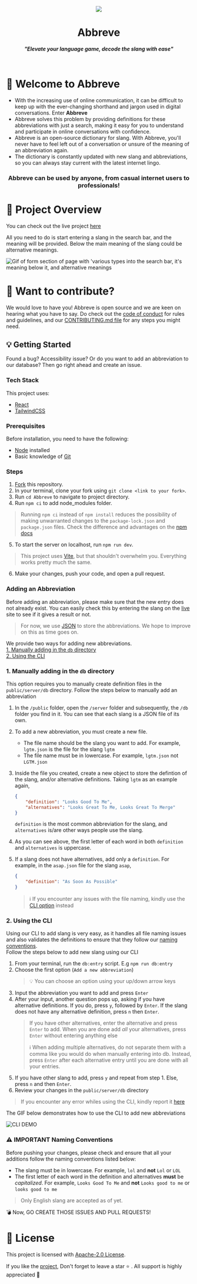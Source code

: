 <div id="header" align="center">
  <img src="https://user-images.githubusercontent.com/121221252/213607973-9773eec3-4400-4039-aba3-4c572a9f7720.png"/><br>
    <h1> Abbreve </h1>
    <p><strong><em>"Elevate your language game, decode the slang with ease"</em></strong></p>
    <!-- to change tagline if necessary -->
    </div> <br>

# :tada: Welcome to Abbreve

+ With the increasing use of online communication, it can be difficult to keep up with the ever-changing shorthand and jargon used in digital conversations. Enter **Abbreve** 
+ Abbreve solves this problem by providing definitions for these abbreviations with just a search, making it easy for you to understand and participate in online conversations with confidence.
+ Abbreve is an open-source dictionary for slang. With Abbreve, you'll never have to feel left out of a conversation or unsure of the meaning of an abbreviation again.
+ The dictionary is constantly updated with new slang and abbreviations, so you can always stay current with the latest internet lingo.

<div id="centertext" align="center">
    <h3>Abbreve can be used by anyone, from casual internet users to professionals!</h3>
</div>

# :movie_camera: Project Overview

You can check out the live project [here](https://abbreve.vercel.app/)

All you need to do is start entering a slang in the search bar, and the meaning will be provided. Below the main meaning of the slang could be alternative meanings.

![Gif of form section of page with 'various types into the search bar, it's meaning below it, and alternative meanings](https://user-images.githubusercontent.com/12339188/194400070-58974868-221c-40fe-9f73-c19d22f764db.gif)

# :mega: Want to contribute?

We would love to have you! Abbreve is open source and we are keen on hearing what you have to say. Do check out the [code of conduct](https://github.com/Njong392/Abbreve/blob/main/CODE_OF_CONDUCT.md) for rules and guidelines, and our [CONTRIBUTING.md file](https://github.com/Njong392/Abbreve/blob/main/CONTRIBUTING.md) for any steps you might need.

## :bulb: Getting Started

Found a bug? Accessibility issue? Or do you want to add an abbreviation to our database? Then go right ahead and create an issue.

### Tech Stack

This project uses:

- [React](https://reactjs.org/)
- [TailwindCSS](https://tailwindcss.com)

### Prerequisites

Before installation, you need to have the following:

- [Node](https://nodejs.org) installed
- Basic knowledge of [Git](https://git-scm.com/)

### Steps

1. [Fork](https://github.com/Njong392/Abbreve/fork) this repository.
2. In your terminal, clone your fork using `git clone <link to your fork>`.
3. Run `cd Abbreve` to navigate to project directory.
4. Run `npm ci` to add node_modules folder. 
> Running `npm ci` instead of `npm install` reduces the possibility of making unwarranted changes to the `package-lock.json` and `package.json` files. Check the difference and advantages on the [npm docs](https://docs.npmjs.com/cli/v9/commands/npm-ci)
5. To start the server on localhost, run `npm run dev`.

>This project uses [Vite](https://vitejs.dev), but that shouldn't overwhelm you. Everything works pretty much the same.

6. Make your changes, push your code, and open a pull request.

### Adding an Abbreviation

Before adding an abbreviation, please make sure that the new entry does not already exist. You can easily check this by entering the slang on the [live](https://abbreve.tech) site to see if it gives a result or not.

> For now, we use [JSON](https://www.w3schools.com/js/js_json_intro.asp) to store the abbreviations. We hope to improve on this as time goes on.

We provide two ways for adding new abbreviations.  
[1. Manually adding in the `db` directory](#1-manually-adding-in-the-db-directory)  
[2. Using the CLI](#2-using-the-cli)

### 1. Manually adding in the `db` directory

This option requires you to manually create definition files in the `public/server/db` directory.
Follow the steps below to manually add an abbreviation

1. In the `/public` folder, open the `/server` folder and subsequently, the `/db` folder you find in it. You can see that each slang is a JSON file of its own.

2. To add a new abbreviation, you must create a new file.
    - The file name should be the slang you want to add. For example, `lgtm.json` is the file for the slang `lgtm`
    - The file name must be in lowercase. For example, `lgtm.json` not `LGTM.json`

3. Inside the file you created, create a new object to store the defintion of the slang, and/or alternative definitions. Taking `lgtm` as an example again,

    ```JSON
    {
        "definition": "Looks Good To Me",
        "alternatives": "Looks Great To Me, Looks Great To Merge"
    }
    ```

    `definition` is the most common abbreviation for the slang, and `alternatives` is/are other ways people use the slang.

4. As you can see above, the first letter of each word in both `definition` and `alternatives` is uppercase.

5. If a slang does not have alternatives, add only a `definition`. For example, in the `asap.json` file for the slang `asap`,

    ```JSON
    {
        "definition": "As Soon As Possible"
    }
    ```

    > :information_source: If you encounter any issues with the file naming, kindly use the [CLI option](#2-using-the-cli) instead

### 2. Using the CLI

Using our CLI to add slang is very easy, as it handles all file naming issues and also validates the definitions to ensure that they follow our [naming conventions](#warning-important-naming-conventions).  
Follow the steps below to add new slang using our CLI

1. From your terminal, run the `db:entry` script. E.g `npm run db:entry`
2. Choose the first option (`Add a new abbreviation`)
    > :bulb: You can choose an option using your up/down arrow keys
3. Input the abbreviation you want to add and press `Enter`
4. After your input, another question pops up, asking if you have alternative definitions. If you do, press `y`, followed by `Enter`. If the slang does not have any alternative definition, press `n` then `Enter`.
   > If you have other alternatives, enter the alternative and press `Enter` to add. When you are done add *all* your alternatives, press `Enter` without entering anything else
   >
   > :information_source: When adding multiple alternatives, do not separate them with a comma like you would do when manually entering into db. Instead, press `Enter` after each alternative entry until you are done with all your entries.
5. If you have other slang to add, press `y` and repeat from step 1. Else, press `n` and then `Enter`.
6. Review your changes in the `public/server/db` directory

> If you encounter any error whiles using the CLI, kindly report it [here](https://github.com/Njong392/Abbreve/issues/new)

The GIF below demonstrates how to use the CLI to add new abbreviations

![CLI DEMO](cli-demo.gif)

### :warning: **IMPORTANT** Naming Conventions

Before pushing your changes, please check and ensure that all your additions follow the naming conventions listed below:

* The slang must be in lowercase. For example, `lol` and **not** `Lol` or `LOL`
* The first letter of each word in the definition and alternatives **must** be *capitalized*. For example, `Looks Good To Me` and **not** `Looks good to me` or `looks good to me`

> Only English slang are accepted as of yet.

:bomb: Now, GO CREATE THOSE ISSUES AND PULL REQUESTS!

# :key: License

This project is licensed with [Apache-2.0 License](https://github.com/Njong392/Abbreve/blob/main/LICENSE.md).

If you like the [project](https://abbreve.vercel.app/), Don't forget to leave a star :star: . All support is highly appreciated :100:

